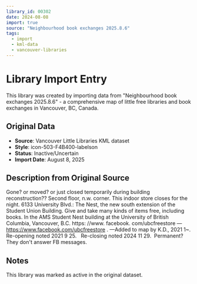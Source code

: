 ```yaml
---
library_id: 00302
date: 2024-08-08
import: true
source: "Neighbourhood book exchanges 2025.8.6"
tags:
  - import
  - kml-data
  - vancouver-libraries
---
```


# Library Import Entry

This library was created by importing data from "Neighbourhood book exchanges 2025.8.6" - a comprehensive map of little free libraries and book exchanges in Vancouver, BC, Canada.

## Original Data

- **Source**: Vancouver Little Libraries KML dataset
- **Style**: icon-503-F4B400-labelson
- **Status**: Inactive/Uncertain
- **Import Date**: August 8, 2025

## Description from Original Source

Gone? or moved? or just closed temporarily during building reconstruction??
Second floor, n.w. corner.
This indoor store closes for the night.
6133 University Blvd.: The Nest, the new south extension of the Student Union Building. 
Give and take many kinds of items free, including books.
In the AMS Student Nest building at the University of British Columbia, Vancouver, B.C.
https: //www. facebook. com/ubcfreestore —
https://www.facebook.com/ubcfreestore .
—Added to map by K.D., 2021 1~. 
Re-opening noted 2021 9 25.  
Re-closing noted 2024 11 29.  Permanent?
They don't answer FB messages.



## Notes

This library was marked as active in the original dataset.
